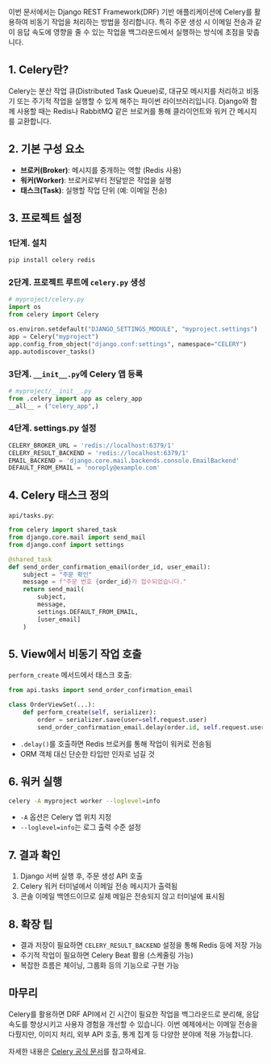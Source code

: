이번 문서에서는 Django REST Framework(DRF) 기반 애플리케이션에 Celery를 활용하여 비동기 작업을 처리하는 방법을 정리합니다. 특히 주문 생성 시 이메일 전송과 같이 응답 속도에 영향을 줄 수 있는 작업을 백그라운드에서 실행하는 방식에 초점을 맞춥니다.

## 1. Celery란?

Celery는 분산 작업 큐(Distributed Task Queue)로, 대규모 메시지를 처리하고 비동기 또는 주기적 작업을 실행할 수 있게 해주는 파이썬 라이브러리입니다. Django와 함께 사용할 때는 Redis나 RabbitMQ 같은 브로커를 통해 클라이언트와 워커 간 메시지를 교환합니다.

## 2. 기본 구성 요소

- **브로커(Broker)**: 메시지를 중개하는 역할 (Redis 사용)
- **워커(Worker)**: 브로커로부터 전달받은 작업을 실행
- **태스크(Task)**: 실행할 작업 단위 (예: 이메일 전송)

## 3. 프로젝트 설정

### 1단계. 설치

```bash
pip install celery redis
```

### 2단계. 프로젝트 루트에 `celery.py` 생성

```python
# myproject/celery.py
import os
from celery import Celery

os.environ.setdefault("DJANGO_SETTINGS_MODULE", "myproject.settings")
app = Celery("myproject")
app.config_from_object("django.conf:settings", namespace="CELERY")
app.autodiscover_tasks()
```

### 3단계. `__init__.py`에 Celery 앱 등록

```python
# myproject/__init__.py
from .celery import app as celery_app
__all__ = ("celery_app",)
```

### 4단계. settings.py 설정

```python
CELERY_BROKER_URL = 'redis://localhost:6379/1'
CELERY_RESULT_BACKEND = 'redis://localhost:6379/1'
EMAIL_BACKEND = 'django.core.mail.backends.console.EmailBackend'
DEFAULT_FROM_EMAIL = 'noreply@example.com'
```

## 4. Celery 태스크 정의

`api/tasks.py`:

```python
from celery import shared_task
from django.core.mail import send_mail
from django.conf import settings

@shared_task
def send_order_confirmation_email(order_id, user_email):
    subject = "주문 확인"
    message = f"주문 번호 {order_id}가 접수되었습니다."
    return send_mail(
        subject,
        message,
        settings.DEFAULT_FROM_EMAIL,
        [user_email]
    )
```

## 5. View에서 비동기 작업 호출

`perform_create` 메서드에서 태스크 호출:

```python
from api.tasks import send_order_confirmation_email

class OrderViewSet(...):
    def perform_create(self, serializer):
        order = serializer.save(user=self.request.user)
        send_order_confirmation_email.delay(order.id, self.request.user.email)
```

- `.delay()`를 호출하면 Redis 브로커를 통해 작업이 워커로 전송됨
- ORM 객체 대신 단순한 타입만 인자로 넘길 것

## 6. 워커 실행

```bash
celery -A myproject worker --loglevel=info
```

- `-A` 옵션은 Celery 앱 위치 지정
- `--loglevel=info`는 로그 출력 수준 설정

## 7. 결과 확인

1. Django 서버 실행 후, 주문 생성 API 호출
2. Celery 워커 터미널에서 이메일 전송 메시지가 출력됨
3. 콘솔 이메일 백엔드이므로 실제 메일은 전송되지 않고 터미널에 표시됨

## 8. 확장 팁

- 결과 저장이 필요하면 `CELERY_RESULT_BACKEND` 설정을 통해 Redis 등에 저장 가능
- 주기적 작업이 필요하면 Celery Beat 활용 (스케줄링 가능)
- 복잡한 흐름은 체이닝, 그룹화 등의 기능으로 구현 가능

## 마무리

Celery를 활용하면 DRF API에서 긴 시간이 필요한 작업을 백그라운드로 분리해, 응답 속도를 향상시키고 사용자 경험을 개선할 수 있습니다. 이번 예제에서는 이메일 전송을 다뤘지만, 이미지 처리, 외부 API 호출, 통계 집계 등 다양한 분야에 적용 가능합니다.

자세한 내용은 [Celery 공식 문서](https://docs.celeryq.dev/en/stable/django/first-steps-with-django.html)를 참고하세요.

